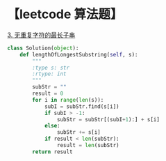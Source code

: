 # 【leetcode 算法题】

[3. 无重复字符的最长子串](https://leetcode-cn.com/problems/longest-substring-without-repeating-characters/description/)

```python
class Solution(object):
    def lengthOfLongestSubstring(self, s):
        """
        :type s: str
        :rtype: int
        """
        subStr = ""
        result = 0
        for i in range(len(s)):
            subI = subStr.find(s[i])
            if subI > -1:
                subStr = subStr[(subI+1):] + s[i]
            else:
                subStr += s[i]
            if result < len(subStr):
                result = len(subStr)
        return result
```